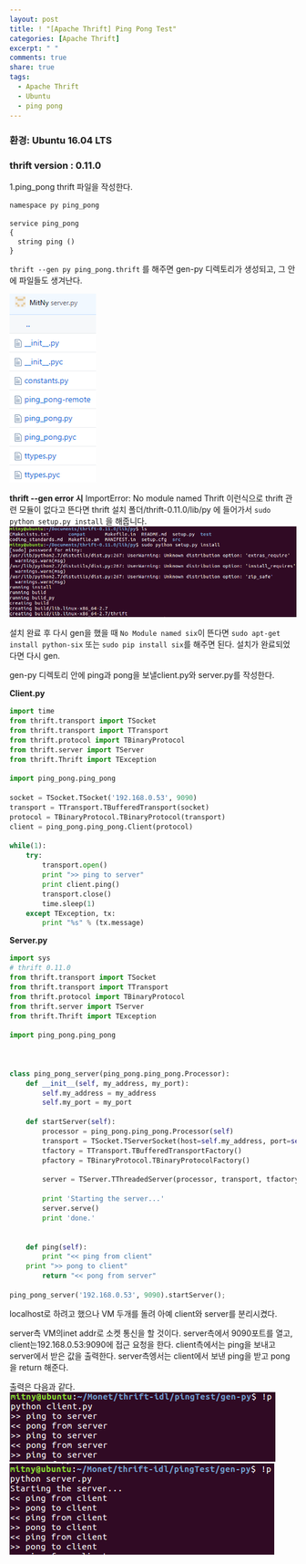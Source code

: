 ```yaml
---
layout: post
title: ! "[Apache Thrift] Ping Pong Test"
categories: [Apache Thrift]
excerpt: " "
comments: true
share: true
tags:
  - Apache Thrift
  - Ubuntu
  - ping pong
---
```


### 환경: Ubuntu 16.04 LTS
### thrift version : 0.11.0

1.ping_pong thrift 파일을 작성한다.

```
namespace py ping_pong

service ping_pong
{
  string ping ()
}
```

`thrift --gen py ping_pong.thrift` 를 해주면 gen-py 디렉토리가 생성되고, 그 안에 파일들도 생겨난다.

![](/assets/posts/apache-thrift/ping_genpy.png)

**thrift --gen error 시**
ImportError: No module named Thrift 이런식으로 thrift 관련 모듈이 없다고 뜬다면
thrift 설치 폴더/thrift-0.11.0/lib/py 에 들어가서
`sudo python setup.py install` 을 해줍니다.
![](/assets/posts/apache-thrift/py_setup.png)

설치 완료 후 다시 gen을 했을 때 `No Module named six`이 뜬다면 
`sudo apt-get install python-six` 또는 `sudo pip install six`를 해주면 된다.
설치가 완료되었다면 다시 gen.

gen-py 디렉토리 안에 ping과 pong을 보낼client.py와 server.py를 작성한다.

**Client.py**
```py
import time
from thrift.transport import TSocket
from thrift.transport import TTransport
from thrift.protocol import TBinaryProtocol
from thrift.server import TServer
from thrift.Thrift import TException

import ping_pong.ping_pong

socket = TSocket.TSocket('192.168.0.53', 9090)
transport = TTransport.TBufferedTransport(socket)
protocol = TBinaryProtocol.TBinaryProtocol(transport)
client = ping_pong.ping_pong.Client(protocol)

while(1):
    try:
        transport.open()
        print ">> ping to server"
        print client.ping()
        transport.close()
        time.sleep(1)
    except TException, tx:
        print "%s" % (tx.message)
```

**Server.py**
```py
import sys
# thrift 0.11.0
from thrift.transport import TSocket
from thrift.transport import TTransport
from thrift.protocol import TBinaryProtocol
from thrift.server import TServer
from thrift.Thrift import TException

import ping_pong.ping_pong



class ping_pong_server(ping_pong.ping_pong.Processor):
    def __init__(self, my_address, my_port):
        self.my_address = my_address
        self.my_port = my_port

    def startServer(self):
        processor = ping_pong.ping_pong.Processor(self)
        transport = TSocket.TServerSocket(host=self.my_address, port=self.my_port)
        tfactory = TTransport.TBufferedTransportFactory()
        pfactory = TBinaryProtocol.TBinaryProtocolFactory()

        server = TServer.TThreadedServer(processor, transport, tfactory, pfactory)

        print 'Starting the server...'
        server.serve()
        print 'done.'


    def ping(self):
        print "<< ping from client"
	print ">> pong to client"
        return "<< pong from server"

ping_pong_server('192.168.0.53', 9090).startServer();
```

localhost로 하려고 했으나 VM 두개를 돌려 아예 client와 server를 분리시켰다.

server측 VM의inet addr로 소켓 통신을 할 것이다.
server측에서 9090포트를 열고, client는192.168.0.53:9090에 접근 요청을 한다.
client측에서는 ping을 보내고 server에서 받은 값을 출력한다.
server측엥서는 client에서 보낸 ping을 받고 pong을 return 해준다.

출력은 다음과 같다.
![](/assets/posts/apache-thrift/ping_client.png)
![](/assets/posts/apache-thrift/ping_server.png)

